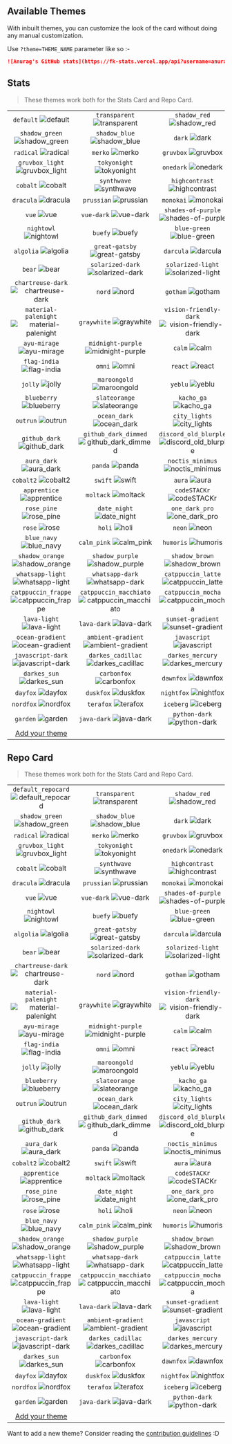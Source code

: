 ## Available Themes

<!-- DO NOT EDIT THIS FILE DIRECTLY -->

With inbuilt themes, you can customize the look of the card without doing any manual customization.

Use `?theme=THEME_NAME` parameter like so :-

```md
![Anurag's GitHub stats](https://fk-stats.vercel.app/api?username=anuraghazra&theme=dark&show_icons=true)
```

## Stats

> These themes work both for the Stats Card and Repo Card.

| | | |
| :--: | :--: | :--: |
| `default` ![default][default] | `transparent` ![transparent][transparent] | `shadow_red` ![shadow_red][shadow_red] |
| `shadow_green` ![shadow_green][shadow_green] | `shadow_blue` ![shadow_blue][shadow_blue] | `dark` ![dark][dark] |
| `radical` ![radical][radical] | `merko` ![merko][merko] | `gruvbox` ![gruvbox][gruvbox] |
| `gruvbox_light` ![gruvbox_light][gruvbox_light] | `tokyonight` ![tokyonight][tokyonight] | `onedark` ![onedark][onedark] |
| `cobalt` ![cobalt][cobalt] | `synthwave` ![synthwave][synthwave] | `highcontrast` ![highcontrast][highcontrast] |
| `dracula` ![dracula][dracula] | `prussian` ![prussian][prussian] | `monokai` ![monokai][monokai] |
| `vue` ![vue][vue] | `vue-dark` ![vue-dark][vue-dark] | `shades-of-purple` ![shades-of-purple][shades-of-purple] |
| `nightowl` ![nightowl][nightowl] | `buefy` ![buefy][buefy] | `blue-green` ![blue-green][blue-green] |
| `algolia` ![algolia][algolia] | `great-gatsby` ![great-gatsby][great-gatsby] | `darcula` ![darcula][darcula] |
| `bear` ![bear][bear] | `solarized-dark` ![solarized-dark][solarized-dark] | `solarized-light` ![solarized-light][solarized-light] |
| `chartreuse-dark` ![chartreuse-dark][chartreuse-dark] | `nord` ![nord][nord] | `gotham` ![gotham][gotham] |
| `material-palenight` ![material-palenight][material-palenight] | `graywhite` ![graywhite][graywhite] | `vision-friendly-dark` ![vision-friendly-dark][vision-friendly-dark] |
| `ayu-mirage` ![ayu-mirage][ayu-mirage] | `midnight-purple` ![midnight-purple][midnight-purple] | `calm` ![calm][calm] |
| `flag-india` ![flag-india][flag-india] | `omni` ![omni][omni] | `react` ![react][react] |
| `jolly` ![jolly][jolly] | `maroongold` ![maroongold][maroongold] | `yeblu` ![yeblu][yeblu] |
| `blueberry` ![blueberry][blueberry] | `slateorange` ![slateorange][slateorange] | `kacho_ga` ![kacho_ga][kacho_ga] |
| `outrun` ![outrun][outrun] | `ocean_dark` ![ocean_dark][ocean_dark] | `city_lights` ![city_lights][city_lights] |
| `github_dark` ![github_dark][github_dark] | `github_dark_dimmed` ![github_dark_dimmed][github_dark_dimmed] | `discord_old_blurple` ![discord_old_blurple][discord_old_blurple] |
| `aura_dark` ![aura_dark][aura_dark] | `panda` ![panda][panda] | `noctis_minimus` ![noctis_minimus][noctis_minimus] |
| `cobalt2` ![cobalt2][cobalt2] | `swift` ![swift][swift] | `aura` ![aura][aura] |
| `apprentice` ![apprentice][apprentice] | `moltack` ![moltack][moltack] | `codeSTACKr` ![codeSTACKr][codeSTACKr] |
| `rose_pine` ![rose_pine][rose_pine] | `date_night` ![date_night][date_night] | `one_dark_pro` ![one_dark_pro][one_dark_pro] |
| `rose` ![rose][rose] | `holi` ![holi][holi] | `neon` ![neon][neon] |
| `blue_navy` ![blue_navy][blue_navy] | `calm_pink` ![calm_pink][calm_pink] | `humoris` ![humoris][humoris] |
| `shadow_orange` ![shadow_orange][shadow_orange] | `shadow_purple` ![shadow_purple][shadow_purple] | `shadow_brown` ![shadow_brown][shadow_brown] |
| `whatsapp-light` ![whatsapp-light][whatsapp-light] | `whatsapp-dark` ![whatsapp-dark][whatsapp-dark] | `catppuccin_latte` ![catppuccin_latte][catppuccin_latte] |
| `catppuccin_frappe` ![catppuccin_frappe][catppuccin_frappe] | `catppuccin_macchiato` ![catppuccin_macchiato][catppuccin_macchiato] | `catppuccin_mocha` ![catppuccin_mocha][catppuccin_mocha] |
| `lava-light` ![lava-light][lava-light] | `lava-dark` ![lava-dark][lava-dark] | `sunset-gradient` ![sunset-gradient][sunset-gradient] |
| `ocean-gradient` ![ocean-gradient][ocean-gradient] | `ambient-gradient` ![ambient-gradient][ambient-gradient] | `javascript` ![javascript][javascript] |
| `javascript-dark` ![javascript-dark][javascript-dark] | `darkes_cadillac` ![darkes_cadillac][darkes_cadillac] | `darkes_mercury` ![darkes_mercury][darkes_mercury] |
| `darkes_sun` ![darkes_sun][darkes_sun] | `carbonfox` ![carbonfox][carbonfox] | `dawnfox` ![dawnfox][dawnfox] |
| `dayfox` ![dayfox][dayfox] | `duskfox` ![duskfox][duskfox] | `nightfox` ![nightfox][nightfox] |
| `nordfox` ![nordfox][nordfox] | `terafox` ![terafox][terafox] | `iceberg` ![iceberg][iceberg] |
| `garden` ![garden][garden] | `java-dark` ![java-dark][java-dark] | `python-dark` ![python-dark][python-dark] |
| [Add your theme][add-theme] |

## Repo Card

> These themes work both for the Stats Card and Repo Card.

| | | |
| :--: | :--: | :--: |
| `default_repocard` ![default_repocard][default_repocard_repo] | `transparent` ![transparent][transparent_repo] | `shadow_red` ![shadow_red][shadow_red_repo] |
| `shadow_green` ![shadow_green][shadow_green_repo] | `shadow_blue` ![shadow_blue][shadow_blue_repo] | `dark` ![dark][dark_repo] |
| `radical` ![radical][radical_repo] | `merko` ![merko][merko_repo] | `gruvbox` ![gruvbox][gruvbox_repo] |
| `gruvbox_light` ![gruvbox_light][gruvbox_light_repo] | `tokyonight` ![tokyonight][tokyonight_repo] | `onedark` ![onedark][onedark_repo] |
| `cobalt` ![cobalt][cobalt_repo] | `synthwave` ![synthwave][synthwave_repo] | `highcontrast` ![highcontrast][highcontrast_repo] |
| `dracula` ![dracula][dracula_repo] | `prussian` ![prussian][prussian_repo] | `monokai` ![monokai][monokai_repo] |
| `vue` ![vue][vue_repo] | `vue-dark` ![vue-dark][vue-dark_repo] | `shades-of-purple` ![shades-of-purple][shades-of-purple_repo] |
| `nightowl` ![nightowl][nightowl_repo] | `buefy` ![buefy][buefy_repo] | `blue-green` ![blue-green][blue-green_repo] |
| `algolia` ![algolia][algolia_repo] | `great-gatsby` ![great-gatsby][great-gatsby_repo] | `darcula` ![darcula][darcula_repo] |
| `bear` ![bear][bear_repo] | `solarized-dark` ![solarized-dark][solarized-dark_repo] | `solarized-light` ![solarized-light][solarized-light_repo] |
| `chartreuse-dark` ![chartreuse-dark][chartreuse-dark_repo] | `nord` ![nord][nord_repo] | `gotham` ![gotham][gotham_repo] |
| `material-palenight` ![material-palenight][material-palenight_repo] | `graywhite` ![graywhite][graywhite_repo] | `vision-friendly-dark` ![vision-friendly-dark][vision-friendly-dark_repo] |
| `ayu-mirage` ![ayu-mirage][ayu-mirage_repo] | `midnight-purple` ![midnight-purple][midnight-purple_repo] | `calm` ![calm][calm_repo] |
| `flag-india` ![flag-india][flag-india_repo] | `omni` ![omni][omni_repo] | `react` ![react][react_repo] |
| `jolly` ![jolly][jolly_repo] | `maroongold` ![maroongold][maroongold_repo] | `yeblu` ![yeblu][yeblu_repo] |
| `blueberry` ![blueberry][blueberry_repo] | `slateorange` ![slateorange][slateorange_repo] | `kacho_ga` ![kacho_ga][kacho_ga_repo] |
| `outrun` ![outrun][outrun_repo] | `ocean_dark` ![ocean_dark][ocean_dark_repo] | `city_lights` ![city_lights][city_lights_repo] |
| `github_dark` ![github_dark][github_dark_repo] | `github_dark_dimmed` ![github_dark_dimmed][github_dark_dimmed_repo] | `discord_old_blurple` ![discord_old_blurple][discord_old_blurple_repo] |
| `aura_dark` ![aura_dark][aura_dark_repo] | `panda` ![panda][panda_repo] | `noctis_minimus` ![noctis_minimus][noctis_minimus_repo] |
| `cobalt2` ![cobalt2][cobalt2_repo] | `swift` ![swift][swift_repo] | `aura` ![aura][aura_repo] |
| `apprentice` ![apprentice][apprentice_repo] | `moltack` ![moltack][moltack_repo] | `codeSTACKr` ![codeSTACKr][codeSTACKr_repo] |
| `rose_pine` ![rose_pine][rose_pine_repo] | `date_night` ![date_night][date_night_repo] | `one_dark_pro` ![one_dark_pro][one_dark_pro_repo] |
| `rose` ![rose][rose_repo] | `holi` ![holi][holi_repo] | `neon` ![neon][neon_repo] |
| `blue_navy` ![blue_navy][blue_navy_repo] | `calm_pink` ![calm_pink][calm_pink_repo] | `humoris` ![humoris][humoris_repo] |
| `shadow_orange` ![shadow_orange][shadow_orange_repo] | `shadow_purple` ![shadow_purple][shadow_purple_repo] | `shadow_brown` ![shadow_brown][shadow_brown_repo] |
| `whatsapp-light` ![whatsapp-light][whatsapp-light_repo] | `whatsapp-dark` ![whatsapp-dark][whatsapp-dark_repo] | `catppuccin_latte` ![catppuccin_latte][catppuccin_latte_repo] |
| `catppuccin_frappe` ![catppuccin_frappe][catppuccin_frappe_repo] | `catppuccin_macchiato` ![catppuccin_macchiato][catppuccin_macchiato_repo] | `catppuccin_mocha` ![catppuccin_mocha][catppuccin_mocha_repo] |
| `lava-light` ![lava-light][lava-light_repo] | `lava-dark` ![lava-dark][lava-dark_repo] | `sunset-gradient` ![sunset-gradient][sunset-gradient_repo] |
| `ocean-gradient` ![ocean-gradient][ocean-gradient_repo] | `ambient-gradient` ![ambient-gradient][ambient-gradient_repo] | `javascript` ![javascript][javascript_repo] |
| `javascript-dark` ![javascript-dark][javascript-dark_repo] | `darkes_cadillac` ![darkes_cadillac][darkes_cadillac_repo] | `darkes_mercury` ![darkes_mercury][darkes_mercury_repo] |
| `darkes_sun` ![darkes_sun][darkes_sun_repo] | `carbonfox` ![carbonfox][carbonfox_repo] | `dawnfox` ![dawnfox][dawnfox_repo] |
| `dayfox` ![dayfox][dayfox_repo] | `duskfox` ![duskfox][duskfox_repo] | `nightfox` ![nightfox][nightfox_repo] |
| `nordfox` ![nordfox][nordfox_repo] | `terafox` ![terafox][terafox_repo] | `iceberg` ![iceberg][iceberg_repo] |
| `garden` ![garden][garden_repo] | `java-dark` ![java-dark][java-dark_repo] | `python-dark` ![python-dark][python-dark_repo] |
| [Add your theme][add-theme] |


[default]: https://fk-stats.vercel.app/api?username=anuraghazra&show_icons=true&hide=contribs,prs&cache_seconds=86400&theme=default
[default_repocard]: https://fk-stats.vercel.app/api?username=anuraghazra&show_icons=true&hide=contribs,prs&cache_seconds=86400&theme=default_repocard
[transparent]: https://fk-stats.vercel.app/api?username=anuraghazra&show_icons=true&hide=contribs,prs&cache_seconds=86400&theme=transparent
[shadow_red]: https://fk-stats.vercel.app/api?username=anuraghazra&show_icons=true&hide=contribs,prs&cache_seconds=86400&theme=shadow_red
[shadow_green]: https://fk-stats.vercel.app/api?username=anuraghazra&show_icons=true&hide=contribs,prs&cache_seconds=86400&theme=shadow_green
[shadow_blue]: https://fk-stats.vercel.app/api?username=anuraghazra&show_icons=true&hide=contribs,prs&cache_seconds=86400&theme=shadow_blue
[dark]: https://fk-stats.vercel.app/api?username=anuraghazra&show_icons=true&hide=contribs,prs&cache_seconds=86400&theme=dark
[radical]: https://fk-stats.vercel.app/api?username=anuraghazra&show_icons=true&hide=contribs,prs&cache_seconds=86400&theme=radical
[merko]: https://fk-stats.vercel.app/api?username=anuraghazra&show_icons=true&hide=contribs,prs&cache_seconds=86400&theme=merko
[gruvbox]: https://fk-stats.vercel.app/api?username=anuraghazra&show_icons=true&hide=contribs,prs&cache_seconds=86400&theme=gruvbox
[gruvbox_light]: https://fk-stats.vercel.app/api?username=anuraghazra&show_icons=true&hide=contribs,prs&cache_seconds=86400&theme=gruvbox_light
[tokyonight]: https://fk-stats.vercel.app/api?username=anuraghazra&show_icons=true&hide=contribs,prs&cache_seconds=86400&theme=tokyonight
[onedark]: https://fk-stats.vercel.app/api?username=anuraghazra&show_icons=true&hide=contribs,prs&cache_seconds=86400&theme=onedark
[cobalt]: https://fk-stats.vercel.app/api?username=anuraghazra&show_icons=true&hide=contribs,prs&cache_seconds=86400&theme=cobalt
[synthwave]: https://fk-stats.vercel.app/api?username=anuraghazra&show_icons=true&hide=contribs,prs&cache_seconds=86400&theme=synthwave
[highcontrast]: https://fk-stats.vercel.app/api?username=anuraghazra&show_icons=true&hide=contribs,prs&cache_seconds=86400&theme=highcontrast
[dracula]: https://fk-stats.vercel.app/api?username=anuraghazra&show_icons=true&hide=contribs,prs&cache_seconds=86400&theme=dracula
[prussian]: https://fk-stats.vercel.app/api?username=anuraghazra&show_icons=true&hide=contribs,prs&cache_seconds=86400&theme=prussian
[monokai]: https://fk-stats.vercel.app/api?username=anuraghazra&show_icons=true&hide=contribs,prs&cache_seconds=86400&theme=monokai
[vue]: https://fk-stats.vercel.app/api?username=anuraghazra&show_icons=true&hide=contribs,prs&cache_seconds=86400&theme=vue
[vue-dark]: https://fk-stats.vercel.app/api?username=anuraghazra&show_icons=true&hide=contribs,prs&cache_seconds=86400&theme=vue-dark
[shades-of-purple]: https://fk-stats.vercel.app/api?username=anuraghazra&show_icons=true&hide=contribs,prs&cache_seconds=86400&theme=shades-of-purple
[nightowl]: https://fk-stats.vercel.app/api?username=anuraghazra&show_icons=true&hide=contribs,prs&cache_seconds=86400&theme=nightowl
[buefy]: https://fk-stats.vercel.app/api?username=anuraghazra&show_icons=true&hide=contribs,prs&cache_seconds=86400&theme=buefy
[blue-green]: https://fk-stats.vercel.app/api?username=anuraghazra&show_icons=true&hide=contribs,prs&cache_seconds=86400&theme=blue-green
[algolia]: https://fk-stats.vercel.app/api?username=anuraghazra&show_icons=true&hide=contribs,prs&cache_seconds=86400&theme=algolia
[great-gatsby]: https://fk-stats.vercel.app/api?username=anuraghazra&show_icons=true&hide=contribs,prs&cache_seconds=86400&theme=great-gatsby
[darcula]: https://fk-stats.vercel.app/api?username=anuraghazra&show_icons=true&hide=contribs,prs&cache_seconds=86400&theme=darcula
[bear]: https://fk-stats.vercel.app/api?username=anuraghazra&show_icons=true&hide=contribs,prs&cache_seconds=86400&theme=bear
[solarized-dark]: https://fk-stats.vercel.app/api?username=anuraghazra&show_icons=true&hide=contribs,prs&cache_seconds=86400&theme=solarized-dark
[solarized-light]: https://fk-stats.vercel.app/api?username=anuraghazra&show_icons=true&hide=contribs,prs&cache_seconds=86400&theme=solarized-light
[chartreuse-dark]: https://fk-stats.vercel.app/api?username=anuraghazra&show_icons=true&hide=contribs,prs&cache_seconds=86400&theme=chartreuse-dark
[nord]: https://fk-stats.vercel.app/api?username=anuraghazra&show_icons=true&hide=contribs,prs&cache_seconds=86400&theme=nord
[gotham]: https://fk-stats.vercel.app/api?username=anuraghazra&show_icons=true&hide=contribs,prs&cache_seconds=86400&theme=gotham
[material-palenight]: https://fk-stats.vercel.app/api?username=anuraghazra&show_icons=true&hide=contribs,prs&cache_seconds=86400&theme=material-palenight
[graywhite]: https://fk-stats.vercel.app/api?username=anuraghazra&show_icons=true&hide=contribs,prs&cache_seconds=86400&theme=graywhite
[vision-friendly-dark]: https://fk-stats.vercel.app/api?username=anuraghazra&show_icons=true&hide=contribs,prs&cache_seconds=86400&theme=vision-friendly-dark
[ayu-mirage]: https://fk-stats.vercel.app/api?username=anuraghazra&show_icons=true&hide=contribs,prs&cache_seconds=86400&theme=ayu-mirage
[midnight-purple]: https://fk-stats.vercel.app/api?username=anuraghazra&show_icons=true&hide=contribs,prs&cache_seconds=86400&theme=midnight-purple
[calm]: https://fk-stats.vercel.app/api?username=anuraghazra&show_icons=true&hide=contribs,prs&cache_seconds=86400&theme=calm
[flag-india]: https://fk-stats.vercel.app/api?username=anuraghazra&show_icons=true&hide=contribs,prs&cache_seconds=86400&theme=flag-india
[omni]: https://fk-stats.vercel.app/api?username=anuraghazra&show_icons=true&hide=contribs,prs&cache_seconds=86400&theme=omni
[react]: https://fk-stats.vercel.app/api?username=anuraghazra&show_icons=true&hide=contribs,prs&cache_seconds=86400&theme=react
[jolly]: https://fk-stats.vercel.app/api?username=anuraghazra&show_icons=true&hide=contribs,prs&cache_seconds=86400&theme=jolly
[maroongold]: https://fk-stats.vercel.app/api?username=anuraghazra&show_icons=true&hide=contribs,prs&cache_seconds=86400&theme=maroongold
[yeblu]: https://fk-stats.vercel.app/api?username=anuraghazra&show_icons=true&hide=contribs,prs&cache_seconds=86400&theme=yeblu
[blueberry]: https://fk-stats.vercel.app/api?username=anuraghazra&show_icons=true&hide=contribs,prs&cache_seconds=86400&theme=blueberry
[slateorange]: https://fk-stats.vercel.app/api?username=anuraghazra&show_icons=true&hide=contribs,prs&cache_seconds=86400&theme=slateorange
[kacho_ga]: https://fk-stats.vercel.app/api?username=anuraghazra&show_icons=true&hide=contribs,prs&cache_seconds=86400&theme=kacho_ga
[outrun]: https://fk-stats.vercel.app/api?username=anuraghazra&show_icons=true&hide=contribs,prs&cache_seconds=86400&theme=outrun
[ocean_dark]: https://fk-stats.vercel.app/api?username=anuraghazra&show_icons=true&hide=contribs,prs&cache_seconds=86400&theme=ocean_dark
[city_lights]: https://fk-stats.vercel.app/api?username=anuraghazra&show_icons=true&hide=contribs,prs&cache_seconds=86400&theme=city_lights
[github_dark]: https://fk-stats.vercel.app/api?username=anuraghazra&show_icons=true&hide=contribs,prs&cache_seconds=86400&theme=github_dark
[github_dark_dimmed]: https://fk-stats.vercel.app/api?username=anuraghazra&show_icons=true&hide=contribs,prs&cache_seconds=86400&theme=github_dark_dimmed
[discord_old_blurple]: https://fk-stats.vercel.app/api?username=anuraghazra&show_icons=true&hide=contribs,prs&cache_seconds=86400&theme=discord_old_blurple
[aura_dark]: https://fk-stats.vercel.app/api?username=anuraghazra&show_icons=true&hide=contribs,prs&cache_seconds=86400&theme=aura_dark
[panda]: https://fk-stats.vercel.app/api?username=anuraghazra&show_icons=true&hide=contribs,prs&cache_seconds=86400&theme=panda
[noctis_minimus]: https://fk-stats.vercel.app/api?username=anuraghazra&show_icons=true&hide=contribs,prs&cache_seconds=86400&theme=noctis_minimus
[cobalt2]: https://fk-stats.vercel.app/api?username=anuraghazra&show_icons=true&hide=contribs,prs&cache_seconds=86400&theme=cobalt2
[swift]: https://fk-stats.vercel.app/api?username=anuraghazra&show_icons=true&hide=contribs,prs&cache_seconds=86400&theme=swift
[aura]: https://fk-stats.vercel.app/api?username=anuraghazra&show_icons=true&hide=contribs,prs&cache_seconds=86400&theme=aura
[apprentice]: https://fk-stats.vercel.app/api?username=anuraghazra&show_icons=true&hide=contribs,prs&cache_seconds=86400&theme=apprentice
[moltack]: https://fk-stats.vercel.app/api?username=anuraghazra&show_icons=true&hide=contribs,prs&cache_seconds=86400&theme=moltack
[codeSTACKr]: https://fk-stats.vercel.app/api?username=anuraghazra&show_icons=true&hide=contribs,prs&cache_seconds=86400&theme=codeSTACKr
[rose_pine]: https://fk-stats.vercel.app/api?username=anuraghazra&show_icons=true&hide=contribs,prs&cache_seconds=86400&theme=rose_pine
[date_night]: https://fk-stats.vercel.app/api?username=anuraghazra&show_icons=true&hide=contribs,prs&cache_seconds=86400&theme=date_night
[one_dark_pro]: https://fk-stats.vercel.app/api?username=anuraghazra&show_icons=true&hide=contribs,prs&cache_seconds=86400&theme=one_dark_pro
[rose]: https://fk-stats.vercel.app/api?username=anuraghazra&show_icons=true&hide=contribs,prs&cache_seconds=86400&theme=rose
[holi]: https://fk-stats.vercel.app/api?username=anuraghazra&show_icons=true&hide=contribs,prs&cache_seconds=86400&theme=holi
[neon]: https://fk-stats.vercel.app/api?username=anuraghazra&show_icons=true&hide=contribs,prs&cache_seconds=86400&theme=neon
[blue_navy]: https://fk-stats.vercel.app/api?username=anuraghazra&show_icons=true&hide=contribs,prs&cache_seconds=86400&theme=blue_navy
[calm_pink]: https://fk-stats.vercel.app/api?username=anuraghazra&show_icons=true&hide=contribs,prs&cache_seconds=86400&theme=calm_pink
[humoris]: https://fk-stats.vercel.app/api?username=anuraghazra&show_icons=true&hide=contribs,prs&cache_seconds=86400&theme=humoris
[shadow_orange]: https://fk-stats.vercel.app/api?username=anuraghazra&show_icons=true&hide=contribs,prs&cache_seconds=86400&theme=shadow_orange
[shadow_purple]: https://fk-stats.vercel.app/api?username=anuraghazra&show_icons=true&hide=contribs,prs&cache_seconds=86400&theme=shadow_purple
[shadow_brown]: https://fk-stats.vercel.app/api?username=anuraghazra&show_icons=true&hide=contribs,prs&cache_seconds=86400&theme=shadow_brown
[whatsapp-light]: https://fk-stats.vercel.app/api?username=anuraghazra&show_icons=true&hide=contribs,prs&cache_seconds=86400&theme=whatsapp-light
[whatsapp-dark]: https://fk-stats.vercel.app/api?username=anuraghazra&show_icons=true&hide=contribs,prs&cache_seconds=86400&theme=whatsapp-dark
[catppuccin_latte]: https://fk-stats.vercel.app/api?username=anuraghazra&show_icons=true&hide=contribs,prs&cache_seconds=86400&theme=catppuccin_latte
[catppuccin_frappe]: https://fk-stats.vercel.app/api?username=anuraghazra&show_icons=true&hide=contribs,prs&cache_seconds=86400&theme=catppuccin_frappe
[catppuccin_macchiato]: https://fk-stats.vercel.app/api?username=anuraghazra&show_icons=true&hide=contribs,prs&cache_seconds=86400&theme=catppuccin_macchiato
[catppuccin_mocha]: https://fk-stats.vercel.app/api?username=anuraghazra&show_icons=true&hide=contribs,prs&cache_seconds=86400&theme=catppuccin_mocha
[lava-light]: https://fk-stats.vercel.app/api?username=anuraghazra&show_icons=true&hide=contribs,prs&cache_seconds=86400&theme=lava-light
[lava-dark]: https://fk-stats.vercel.app/api?username=anuraghazra&show_icons=true&hide=contribs,prs&cache_seconds=86400&theme=lava-dark
[sunset-gradient]: https://fk-stats.vercel.app/api?username=anuraghazra&show_icons=true&hide=contribs,prs&cache_seconds=86400&theme=sunset-gradient
[ocean-gradient]: https://fk-stats.vercel.app/api?username=anuraghazra&show_icons=true&hide=contribs,prs&cache_seconds=86400&theme=ocean-gradient
[ambient-gradient]: https://fk-stats.vercel.app/api?username=anuraghazra&show_icons=true&hide=contribs,prs&cache_seconds=86400&theme=ambient-gradient
[javascript]: https://fk-stats.vercel.app/api?username=anuraghazra&show_icons=true&hide=contribs,prs&cache_seconds=86400&theme=javascript
[javascript-dark]: https://fk-stats.vercel.app/api?username=anuraghazra&show_icons=true&hide=contribs,prs&cache_seconds=86400&theme=javascript-dark
[darkes_cadillac]: https://fk-stats.vercel.app/api?username=anuraghazra&show_icons=true&hide=contribs,prs&cache_seconds=86400&theme=darkes_cadillac
[darkes_mercury]: https://fk-stats.vercel.app/api?username=anuraghazra&show_icons=true&hide=contribs,prs&cache_seconds=86400&theme=darkes_mercury
[darkes_sun]: https://fk-stats.vercel.app/api?username=anuraghazra&show_icons=true&hide=contribs,prs&cache_seconds=86400&theme=darkes_sun
[carbonfox]: https://fk-stats.vercel.app/api?username=anuraghazra&show_icons=true&hide=contribs,prs&cache_seconds=86400&theme=carbonfox
[dawnfox]: https://fk-stats.vercel.app/api?username=anuraghazra&show_icons=true&hide=contribs,prs&cache_seconds=86400&theme=dawnfox
[dayfox]: https://fk-stats.vercel.app/api?username=anuraghazra&show_icons=true&hide=contribs,prs&cache_seconds=86400&theme=dayfox
[duskfox]: https://fk-stats.vercel.app/api?username=anuraghazra&show_icons=true&hide=contribs,prs&cache_seconds=86400&theme=duskfox
[nightfox]: https://fk-stats.vercel.app/api?username=anuraghazra&show_icons=true&hide=contribs,prs&cache_seconds=86400&theme=nightfox
[nordfox]: https://fk-stats.vercel.app/api?username=anuraghazra&show_icons=true&hide=contribs,prs&cache_seconds=86400&theme=nordfox
[terafox]: https://fk-stats.vercel.app/api?username=anuraghazra&show_icons=true&hide=contribs,prs&cache_seconds=86400&theme=terafox
[iceberg]: https://fk-stats.vercel.app/api?username=anuraghazra&show_icons=true&hide=contribs,prs&cache_seconds=86400&theme=iceberg
[garden]: https://fk-stats.vercel.app/api?username=anuraghazra&show_icons=true&hide=contribs,prs&cache_seconds=86400&theme=garden
[java-dark]: https://fk-stats.vercel.app/api?username=anuraghazra&show_icons=true&hide=contribs,prs&cache_seconds=86400&theme=java-dark
[python-dark]: https://fk-stats.vercel.app/api?username=anuraghazra&show_icons=true&hide=contribs,prs&cache_seconds=86400&theme=python-dark


[default_repo]: https://fk-stats.vercel.app/api/pin/?username=anuraghazra&repo=github-readme-stats&cache_seconds=86400&theme=default
[default_repocard_repo]: https://fk-stats.vercel.app/api/pin/?username=anuraghazra&repo=github-readme-stats&cache_seconds=86400&theme=default_repocard
[transparent_repo]: https://fk-stats.vercel.app/api/pin/?username=anuraghazra&repo=github-readme-stats&cache_seconds=86400&theme=transparent
[shadow_red_repo]: https://fk-stats.vercel.app/api/pin/?username=anuraghazra&repo=github-readme-stats&cache_seconds=86400&theme=shadow_red
[shadow_green_repo]: https://fk-stats.vercel.app/api/pin/?username=anuraghazra&repo=github-readme-stats&cache_seconds=86400&theme=shadow_green
[shadow_blue_repo]: https://fk-stats.vercel.app/api/pin/?username=anuraghazra&repo=github-readme-stats&cache_seconds=86400&theme=shadow_blue
[dark_repo]: https://fk-stats.vercel.app/api/pin/?username=anuraghazra&repo=github-readme-stats&cache_seconds=86400&theme=dark
[radical_repo]: https://fk-stats.vercel.app/api/pin/?username=anuraghazra&repo=github-readme-stats&cache_seconds=86400&theme=radical
[merko_repo]: https://fk-stats.vercel.app/api/pin/?username=anuraghazra&repo=github-readme-stats&cache_seconds=86400&theme=merko
[gruvbox_repo]: https://fk-stats.vercel.app/api/pin/?username=anuraghazra&repo=github-readme-stats&cache_seconds=86400&theme=gruvbox
[gruvbox_light_repo]: https://fk-stats.vercel.app/api/pin/?username=anuraghazra&repo=github-readme-stats&cache_seconds=86400&theme=gruvbox_light
[tokyonight_repo]: https://fk-stats.vercel.app/api/pin/?username=anuraghazra&repo=github-readme-stats&cache_seconds=86400&theme=tokyonight
[onedark_repo]: https://fk-stats.vercel.app/api/pin/?username=anuraghazra&repo=github-readme-stats&cache_seconds=86400&theme=onedark
[cobalt_repo]: https://fk-stats.vercel.app/api/pin/?username=anuraghazra&repo=github-readme-stats&cache_seconds=86400&theme=cobalt
[synthwave_repo]: https://fk-stats.vercel.app/api/pin/?username=anuraghazra&repo=github-readme-stats&cache_seconds=86400&theme=synthwave
[highcontrast_repo]: https://fk-stats.vercel.app/api/pin/?username=anuraghazra&repo=github-readme-stats&cache_seconds=86400&theme=highcontrast
[dracula_repo]: https://fk-stats.vercel.app/api/pin/?username=anuraghazra&repo=github-readme-stats&cache_seconds=86400&theme=dracula
[prussian_repo]: https://fk-stats.vercel.app/api/pin/?username=anuraghazra&repo=github-readme-stats&cache_seconds=86400&theme=prussian
[monokai_repo]: https://fk-stats.vercel.app/api/pin/?username=anuraghazra&repo=github-readme-stats&cache_seconds=86400&theme=monokai
[vue_repo]: https://fk-stats.vercel.app/api/pin/?username=anuraghazra&repo=github-readme-stats&cache_seconds=86400&theme=vue
[vue-dark_repo]: https://fk-stats.vercel.app/api/pin/?username=anuraghazra&repo=github-readme-stats&cache_seconds=86400&theme=vue-dark
[shades-of-purple_repo]: https://fk-stats.vercel.app/api/pin/?username=anuraghazra&repo=github-readme-stats&cache_seconds=86400&theme=shades-of-purple
[nightowl_repo]: https://fk-stats.vercel.app/api/pin/?username=anuraghazra&repo=github-readme-stats&cache_seconds=86400&theme=nightowl
[buefy_repo]: https://fk-stats.vercel.app/api/pin/?username=anuraghazra&repo=github-readme-stats&cache_seconds=86400&theme=buefy
[blue-green_repo]: https://fk-stats.vercel.app/api/pin/?username=anuraghazra&repo=github-readme-stats&cache_seconds=86400&theme=blue-green
[algolia_repo]: https://fk-stats.vercel.app/api/pin/?username=anuraghazra&repo=github-readme-stats&cache_seconds=86400&theme=algolia
[great-gatsby_repo]: https://fk-stats.vercel.app/api/pin/?username=anuraghazra&repo=github-readme-stats&cache_seconds=86400&theme=great-gatsby
[darcula_repo]: https://fk-stats.vercel.app/api/pin/?username=anuraghazra&repo=github-readme-stats&cache_seconds=86400&theme=darcula
[bear_repo]: https://fk-stats.vercel.app/api/pin/?username=anuraghazra&repo=github-readme-stats&cache_seconds=86400&theme=bear
[solarized-dark_repo]: https://fk-stats.vercel.app/api/pin/?username=anuraghazra&repo=github-readme-stats&cache_seconds=86400&theme=solarized-dark
[solarized-light_repo]: https://fk-stats.vercel.app/api/pin/?username=anuraghazra&repo=github-readme-stats&cache_seconds=86400&theme=solarized-light
[chartreuse-dark_repo]: https://fk-stats.vercel.app/api/pin/?username=anuraghazra&repo=github-readme-stats&cache_seconds=86400&theme=chartreuse-dark
[nord_repo]: https://fk-stats.vercel.app/api/pin/?username=anuraghazra&repo=github-readme-stats&cache_seconds=86400&theme=nord
[gotham_repo]: https://fk-stats.vercel.app/api/pin/?username=anuraghazra&repo=github-readme-stats&cache_seconds=86400&theme=gotham
[material-palenight_repo]: https://fk-stats.vercel.app/api/pin/?username=anuraghazra&repo=github-readme-stats&cache_seconds=86400&theme=material-palenight
[graywhite_repo]: https://fk-stats.vercel.app/api/pin/?username=anuraghazra&repo=github-readme-stats&cache_seconds=86400&theme=graywhite
[vision-friendly-dark_repo]: https://fk-stats.vercel.app/api/pin/?username=anuraghazra&repo=github-readme-stats&cache_seconds=86400&theme=vision-friendly-dark
[ayu-mirage_repo]: https://fk-stats.vercel.app/api/pin/?username=anuraghazra&repo=github-readme-stats&cache_seconds=86400&theme=ayu-mirage
[midnight-purple_repo]: https://fk-stats.vercel.app/api/pin/?username=anuraghazra&repo=github-readme-stats&cache_seconds=86400&theme=midnight-purple
[calm_repo]: https://fk-stats.vercel.app/api/pin/?username=anuraghazra&repo=github-readme-stats&cache_seconds=86400&theme=calm
[flag-india_repo]: https://fk-stats.vercel.app/api/pin/?username=anuraghazra&repo=github-readme-stats&cache_seconds=86400&theme=flag-india
[omni_repo]: https://fk-stats.vercel.app/api/pin/?username=anuraghazra&repo=github-readme-stats&cache_seconds=86400&theme=omni
[react_repo]: https://fk-stats.vercel.app/api/pin/?username=anuraghazra&repo=github-readme-stats&cache_seconds=86400&theme=react
[jolly_repo]: https://fk-stats.vercel.app/api/pin/?username=anuraghazra&repo=github-readme-stats&cache_seconds=86400&theme=jolly
[maroongold_repo]: https://fk-stats.vercel.app/api/pin/?username=anuraghazra&repo=github-readme-stats&cache_seconds=86400&theme=maroongold
[yeblu_repo]: https://fk-stats.vercel.app/api/pin/?username=anuraghazra&repo=github-readme-stats&cache_seconds=86400&theme=yeblu
[blueberry_repo]: https://fk-stats.vercel.app/api/pin/?username=anuraghazra&repo=github-readme-stats&cache_seconds=86400&theme=blueberry
[slateorange_repo]: https://fk-stats.vercel.app/api/pin/?username=anuraghazra&repo=github-readme-stats&cache_seconds=86400&theme=slateorange
[kacho_ga_repo]: https://fk-stats.vercel.app/api/pin/?username=anuraghazra&repo=github-readme-stats&cache_seconds=86400&theme=kacho_ga
[outrun_repo]: https://fk-stats.vercel.app/api/pin/?username=anuraghazra&repo=github-readme-stats&cache_seconds=86400&theme=outrun
[ocean_dark_repo]: https://fk-stats.vercel.app/api/pin/?username=anuraghazra&repo=github-readme-stats&cache_seconds=86400&theme=ocean_dark
[city_lights_repo]: https://fk-stats.vercel.app/api/pin/?username=anuraghazra&repo=github-readme-stats&cache_seconds=86400&theme=city_lights
[github_dark_repo]: https://fk-stats.vercel.app/api/pin/?username=anuraghazra&repo=github-readme-stats&cache_seconds=86400&theme=github_dark
[github_dark_dimmed_repo]: https://fk-stats.vercel.app/api/pin/?username=anuraghazra&repo=github-readme-stats&cache_seconds=86400&theme=github_dark_dimmed
[discord_old_blurple_repo]: https://fk-stats.vercel.app/api/pin/?username=anuraghazra&repo=github-readme-stats&cache_seconds=86400&theme=discord_old_blurple
[aura_dark_repo]: https://fk-stats.vercel.app/api/pin/?username=anuraghazra&repo=github-readme-stats&cache_seconds=86400&theme=aura_dark
[panda_repo]: https://fk-stats.vercel.app/api/pin/?username=anuraghazra&repo=github-readme-stats&cache_seconds=86400&theme=panda
[noctis_minimus_repo]: https://fk-stats.vercel.app/api/pin/?username=anuraghazra&repo=github-readme-stats&cache_seconds=86400&theme=noctis_minimus
[cobalt2_repo]: https://fk-stats.vercel.app/api/pin/?username=anuraghazra&repo=github-readme-stats&cache_seconds=86400&theme=cobalt2
[swift_repo]: https://fk-stats.vercel.app/api/pin/?username=anuraghazra&repo=github-readme-stats&cache_seconds=86400&theme=swift
[aura_repo]: https://fk-stats.vercel.app/api/pin/?username=anuraghazra&repo=github-readme-stats&cache_seconds=86400&theme=aura
[apprentice_repo]: https://fk-stats.vercel.app/api/pin/?username=anuraghazra&repo=github-readme-stats&cache_seconds=86400&theme=apprentice
[moltack_repo]: https://fk-stats.vercel.app/api/pin/?username=anuraghazra&repo=github-readme-stats&cache_seconds=86400&theme=moltack
[codeSTACKr_repo]: https://fk-stats.vercel.app/api/pin/?username=anuraghazra&repo=github-readme-stats&cache_seconds=86400&theme=codeSTACKr
[rose_pine_repo]: https://fk-stats.vercel.app/api/pin/?username=anuraghazra&repo=github-readme-stats&cache_seconds=86400&theme=rose_pine
[date_night_repo]: https://fk-stats.vercel.app/api/pin/?username=anuraghazra&repo=github-readme-stats&cache_seconds=86400&theme=date_night
[one_dark_pro_repo]: https://fk-stats.vercel.app/api/pin/?username=anuraghazra&repo=github-readme-stats&cache_seconds=86400&theme=one_dark_pro
[rose_repo]: https://fk-stats.vercel.app/api/pin/?username=anuraghazra&repo=github-readme-stats&cache_seconds=86400&theme=rose
[holi_repo]: https://fk-stats.vercel.app/api/pin/?username=anuraghazra&repo=github-readme-stats&cache_seconds=86400&theme=holi
[neon_repo]: https://fk-stats.vercel.app/api/pin/?username=anuraghazra&repo=github-readme-stats&cache_seconds=86400&theme=neon
[blue_navy_repo]: https://fk-stats.vercel.app/api/pin/?username=anuraghazra&repo=github-readme-stats&cache_seconds=86400&theme=blue_navy
[calm_pink_repo]: https://fk-stats.vercel.app/api/pin/?username=anuraghazra&repo=github-readme-stats&cache_seconds=86400&theme=calm_pink
[humoris_repo]: https://fk-stats.vercel.app/api/pin/?username=anuraghazra&repo=github-readme-stats&cache_seconds=86400&theme=humoris
[shadow_orange_repo]: https://fk-stats.vercel.app/api/pin/?username=anuraghazra&repo=github-readme-stats&cache_seconds=86400&theme=shadow_orange
[shadow_purple_repo]: https://fk-stats.vercel.app/api/pin/?username=anuraghazra&repo=github-readme-stats&cache_seconds=86400&theme=shadow_purple
[shadow_brown_repo]: https://fk-stats.vercel.app/api/pin/?username=anuraghazra&repo=github-readme-stats&cache_seconds=86400&theme=shadow_brown
[whatsapp-light_repo]: https://fk-stats.vercel.app/api/pin/?username=anuraghazra&repo=github-readme-stats&cache_seconds=86400&theme=whatsapp-light
[whatsapp-dark_repo]: https://fk-stats.vercel.app/api/pin/?username=anuraghazra&repo=github-readme-stats&cache_seconds=86400&theme=whatsapp-dark
[catppuccin_latte_repo]: https://fk-stats.vercel.app/api/pin/?username=anuraghazra&repo=github-readme-stats&cache_seconds=86400&theme=catppuccin_latte
[catppuccin_frappe_repo]: https://fk-stats.vercel.app/api/pin/?username=anuraghazra&repo=github-readme-stats&cache_seconds=86400&theme=catppuccin_frappe
[catppuccin_macchiato_repo]: https://fk-stats.vercel.app/api/pin/?username=anuraghazra&repo=github-readme-stats&cache_seconds=86400&theme=catppuccin_macchiato
[catppuccin_mocha_repo]: https://fk-stats.vercel.app/api/pin/?username=anuraghazra&repo=github-readme-stats&cache_seconds=86400&theme=catppuccin_mocha
[lava-light_repo]: https://fk-stats.vercel.app/api/pin/?username=anuraghazra&repo=github-readme-stats&cache_seconds=86400&theme=lava-light
[lava-dark_repo]: https://fk-stats.vercel.app/api/pin/?username=anuraghazra&repo=github-readme-stats&cache_seconds=86400&theme=lava-dark
[sunset-gradient_repo]: https://fk-stats.vercel.app/api/pin/?username=anuraghazra&repo=github-readme-stats&cache_seconds=86400&theme=sunset-gradient
[ocean-gradient_repo]: https://fk-stats.vercel.app/api/pin/?username=anuraghazra&repo=github-readme-stats&cache_seconds=86400&theme=ocean-gradient
[ambient-gradient_repo]: https://fk-stats.vercel.app/api/pin/?username=anuraghazra&repo=github-readme-stats&cache_seconds=86400&theme=ambient-gradient
[javascript_repo]: https://fk-stats.vercel.app/api/pin/?username=anuraghazra&repo=github-readme-stats&cache_seconds=86400&theme=javascript
[javascript-dark_repo]: https://fk-stats.vercel.app/api/pin/?username=anuraghazra&repo=github-readme-stats&cache_seconds=86400&theme=javascript-dark
[darkes_cadillac_repo]: https://fk-stats.vercel.app/api/pin/?username=anuraghazra&repo=github-readme-stats&cache_seconds=86400&theme=darkes_cadillac
[darkes_mercury_repo]: https://fk-stats.vercel.app/api/pin/?username=anuraghazra&repo=github-readme-stats&cache_seconds=86400&theme=darkes_mercury
[darkes_sun_repo]: https://fk-stats.vercel.app/api/pin/?username=anuraghazra&repo=github-readme-stats&cache_seconds=86400&theme=darkes_sun
[carbonfox_repo]: https://fk-stats.vercel.app/api/pin/?username=anuraghazra&repo=github-readme-stats&cache_seconds=86400&theme=carbonfox
[dawnfox_repo]: https://fk-stats.vercel.app/api/pin/?username=anuraghazra&repo=github-readme-stats&cache_seconds=86400&theme=dawnfox
[dayfox_repo]: https://fk-stats.vercel.app/api/pin/?username=anuraghazra&repo=github-readme-stats&cache_seconds=86400&theme=dayfox
[duskfox_repo]: https://fk-stats.vercel.app/api/pin/?username=anuraghazra&repo=github-readme-stats&cache_seconds=86400&theme=duskfox
[nightfox_repo]: https://fk-stats.vercel.app/api/pin/?username=anuraghazra&repo=github-readme-stats&cache_seconds=86400&theme=nightfox
[nordfox_repo]: https://fk-stats.vercel.app/api/pin/?username=anuraghazra&repo=github-readme-stats&cache_seconds=86400&theme=nordfox
[terafox_repo]: https://fk-stats.vercel.app/api/pin/?username=anuraghazra&repo=github-readme-stats&cache_seconds=86400&theme=terafox
[iceberg_repo]: https://fk-stats.vercel.app/api/pin/?username=anuraghazra&repo=github-readme-stats&cache_seconds=86400&theme=iceberg
[garden_repo]: https://fk-stats.vercel.app/api/pin/?username=anuraghazra&repo=github-readme-stats&cache_seconds=86400&theme=garden
[java-dark_repo]: https://fk-stats.vercel.app/api/pin/?username=anuraghazra&repo=github-readme-stats&cache_seconds=86400&theme=java-dark
[python-dark_repo]: https://fk-stats.vercel.app/api/pin/?username=anuraghazra&repo=github-readme-stats&cache_seconds=86400&theme=python-dark


[add-theme]: https://github.com/FKTools/stats/edit/master/themes/index.js

Want to add a new theme? Consider reading the [contribution guidelines](../CONTRIBUTING.md#themes-contribution) :D
